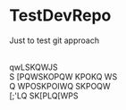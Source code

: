 # TestDevRepo
Just to test git approach 

<br />
qwLSKQWJS
<br />
S   [PQWSKOPQW  KPOKQ   WS
<br />
Q   WPOSKPOIWQ  SKPOQW
<br />
[;'LQ   SK[PLQ[WPS
<br />
